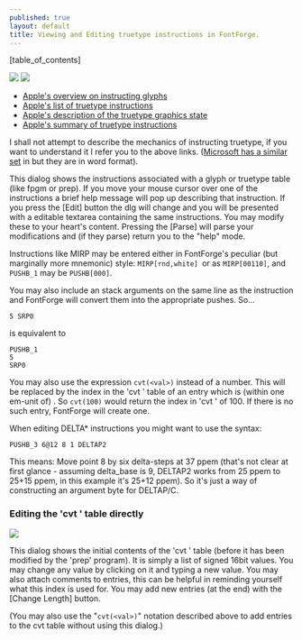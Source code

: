 ```yaml
---
published: true
layout: default
title: Viewing and Editing truetype instructions in FontForge.
---
```



[table_of_contents]


![](/assets/img/dialogs2-ttfinstrs-view.png)
![](/assets/img/dialogs2-ttfinstrs-edit.png)


-   [Apple's overview on instructing
    glyphs](http://developer.apple.com/fonts/TTRefMan/RM03/Chap3.html)
-   [Apple's list of truetype
    instructions](http://developer.apple.com/fonts/TTRefMan/RM05/Chap5.html)
-   [Apple's description of the truetype graphics
    state](http://developer.apple.com/fonts/TTRefMan/RM04/Chap4.html)
-   [Apple's summary of truetype
    instructions](http://developer.apple.com/fonts/TTRefMan/RM07/appendixA.html)

I shall not attempt to describe the mechanics of instructing truetype,
if you want to understand it I refer you to the above links.
([Microsoft has a similar set](http://www.microsoft.com/typography/OTSPEC/ttinst.htm)
in but they are in word format).

This dialog shows the instructions associated with a glyph or truetype
table (like fpgm or prep). If you move your mouse cursor over one of the
instructions a brief help message will pop up describing that
instruction. If you press the [Edit] button the dlg will change and you
will be presented with a editable textarea containing the same
instructions. You may modify these to your heart's content. Pressing the
[Parse] will parse your modifications and (if they parse) return you to
the "help" mode.

Instructions like MIRP may be entered either in FontForge's peculiar
(but marginally more mnemonic) style: `MIRP[rnd,white] `or as
`MIRP[00110]`, and `PUSHB_1` may be `PUSHB[000]`.

You may also include an stack arguments on the same line as the
instruction and FontForge will convert them into the appropriate pushes.
So...

    5 SRP0

is equivalent to

    PUSHB_1
    5
    SRP0

You may also use the expression `cvt(<val>)` instead of a number. This
will be replaced by the index in the 'cvt ' table of an entry which is
(within one em-unit of) <val>. So `cvt(100)` would return the index in
'cvt ' of 100. If there is no such entry, FontForge will create one.

When editing DELTA* instructions you might want to use the syntax:

	PUSHB_3 6@12 8 1 DELTAP2

This means: Move point 8 by six delta-steps at 37 ppem (that's not clear
at first glance - assuming delta_base is 9, DELTAP2 works from 25 ppem
to 25+15 ppem, in this example it's 25+12 ppem). So it's just a way of
constructing an argument byte for DELTAP/C.

### Editing the 'cvt ' table directly

![](/assets/img/dialogs2-editcvt.png)

This dialog shows the initial contents of the 'cvt ' table (before it
has been modified by the 'prep' program). It is simply a list of signed
16bit values. You may change any value by clicking on it and typing a
new value. You may also attach comments to entries, this can be helpful
in reminding yourself what this index is used for. You may add new
entries (at the end) with the [Change Length] button.

(You may also use the "`cvt(<val>)`" notation described above to add
entries to the cvt table without using this dialog.)
